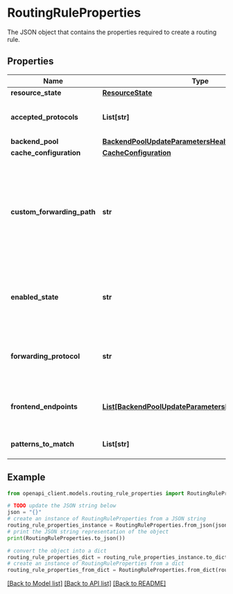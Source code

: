 # RoutingRuleProperties

The JSON object that contains the properties required to create a routing rule.

## Properties

Name | Type | Description | Notes
------------ | ------------- | ------------- | -------------
**resource_state** | [**ResourceState**](ResourceState.md) |  | [optional] 
**accepted_protocols** | **List[str]** | Protocol schemes to match for this rule | [optional] 
**backend_pool** | [**BackendPoolUpdateParametersHealthProbeSettings**](BackendPoolUpdateParametersHealthProbeSettings.md) |  | [optional] 
**cache_configuration** | [**CacheConfiguration**](CacheConfiguration.md) |  | [optional] 
**custom_forwarding_path** | **str** | A custom path used to rewrite resource paths matched by this rule. Leave empty to use incoming path. | [optional] 
**enabled_state** | **str** | Whether to enable use of this rule. Permitted values are &#39;Enabled&#39; or &#39;Disabled&#39; | [optional] 
**forwarding_protocol** | **str** | Protocol this rule will use when forwarding traffic to backends. | [optional] 
**frontend_endpoints** | [**List[BackendPoolUpdateParametersHealthProbeSettings]**](BackendPoolUpdateParametersHealthProbeSettings.md) | Frontend endpoints associated with this rule | [optional] 
**patterns_to_match** | **List[str]** | The route patterns of the rule. | [optional] 

## Example

```python
from openapi_client.models.routing_rule_properties import RoutingRuleProperties

# TODO update the JSON string below
json = "{}"
# create an instance of RoutingRuleProperties from a JSON string
routing_rule_properties_instance = RoutingRuleProperties.from_json(json)
# print the JSON string representation of the object
print(RoutingRuleProperties.to_json())

# convert the object into a dict
routing_rule_properties_dict = routing_rule_properties_instance.to_dict()
# create an instance of RoutingRuleProperties from a dict
routing_rule_properties_from_dict = RoutingRuleProperties.from_dict(routing_rule_properties_dict)
```
[[Back to Model list]](../README.md#documentation-for-models) [[Back to API list]](../README.md#documentation-for-api-endpoints) [[Back to README]](../README.md)


